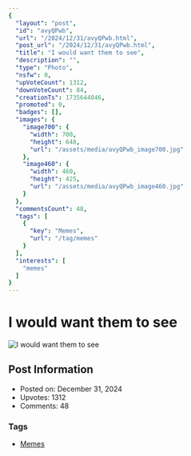```yaml
---
{
  "layout": "post",
  "id": "avyQPwb",
  "url": "/2024/12/31/avyQPwb.html",
  "post_url": "/2024/12/31/avyQPwb.html",
  "title": "I would want them to see",
  "description": "",
  "type": "Photo",
  "nsfw": 0,
  "upVoteCount": 1312,
  "downVoteCount": 84,
  "creationTs": 1735644046,
  "promoted": 0,
  "badges": [],
  "images": {
    "image700": {
      "width": 700,
      "height": 648,
      "url": "/assets/media/avyQPwb_image700.jpg"
    },
    "image460": {
      "width": 460,
      "height": 425,
      "url": "/assets/media/avyQPwb_image460.jpg"
    }
  },
  "commentsCount": 48,
  "tags": [
    {
      "key": "Memes",
      "url": "/tag/memes"
    }
  ],
  "interests": [
    "memes"
  ]
}
---
```


# I would want them to see

![I would want them to see](/assets/media/avyQPwb_image700.jpg)

## Post Information

- Posted on: December 31, 2024
- Upvotes: 1312
- Comments: 48

### Tags

- [Memes](/tag/Memes)
